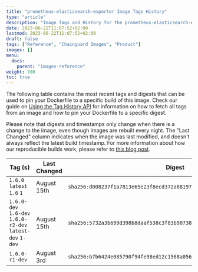 ```yaml
---
title: "prometheus-elasticsearch-exporter Image Tags History"
type: "article"
description: "Image Tags and History for the prometheus-elasticsearch-exporter Chainguard Image"
date: 2023-06-22T11:07:52+02:00
lastmod: 2023-06-22T11:07:52+02:00
draft: false
tags: ["Reference", "Chainguard Images", "Product"]
images: []
menu:
  docs:
    parent: "images-reference"
weight: 700
toc: true
---
```


The following table contains the most recent tags and digests that can be used to pin your Dockerfile to a specific build of this image. Check our guide on [Using the Tag History API](/chainguard/chainguard-images/using-the-tag-history-api/) for information on how to fetch all tags from an image and how to pin your Dockerfile to a specific digest.

Please note that digests and timestamps only change when there is a change to the image, even though images are rebuilt every night. The "Last Changed" column indicates when the image was last modified, and doesn't always reflect the latest build timestamp. For more information about how our reproducible builds work, please refer to [this blog post](https://www.chainguard.dev/unchained/reproducing-chainguards-reproducible-image-builds).

| Tag (s)                                                    | Last Changed | Digest                                                                    |
|------------------------------------------------------------|--------------|---------------------------------------------------------------------------|
|  `1.6.0` `latest` `1.6` `1`                                | August 15th  | `sha256:d008237f1a7813e65e23f8ecd372a881977def6fa92414d806946d7996c3c7ea` |
|  `1.6.0-dev` `1.6-dev` `1.6.0-r2-dev` `latest-dev` `1-dev` | August 15th  | `sha256:5732a3b699d398b8daaf538c3f83b90738c9baeed2346f1bcbaefb92c1c898d8` |
|  `1.6.0-r1-dev`                                            | August 3rd   | `sha256:b7b6424e085790f94fe98ed12c1568a0567fba5c929994077545e08b71b66591` |
